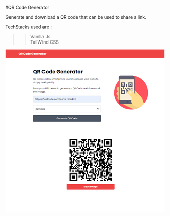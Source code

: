 #QR Code Generator

Generate and download a QR code that can be used to share a link.

TechStacks used are :
>> Vanilla Js  
>> TailWind CSS

<img src="img/screen.png">

